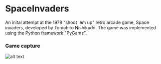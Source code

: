 # SpaceInvaders
An inital attempt at the 1978 "shoot 'em up" retro arcade game, Space invaders, developed by Tomohiro Nishikado. The game was implemented using the Python framework "PyGame".

### Game capture
![alt text](https://github.com/seba2390/SpaceInvaders/blob/main/media/game_capture.gif "Logo Title Text 1")
